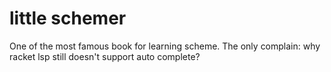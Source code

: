 # little schemer

One of the most famous book for learning scheme. The only complain: why racket lsp still doesn't support auto complete?


